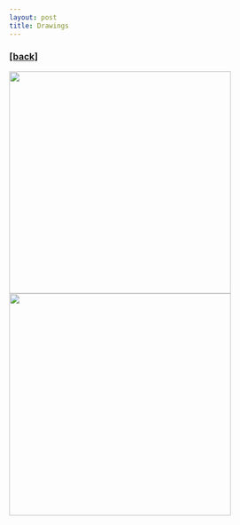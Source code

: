 ```yaml
---
layout: post
title: Drawings
---
```

<h3><a href="https://flyinggiraffe.github.io">[back]</a></h3>

<img src="https://flyinggiraffe.github.io/images/model_bedroom.PNG" height="400"> <img src="https://flyinggiraffe.github.io/images/model_bedroom3.PNG" height="400">
